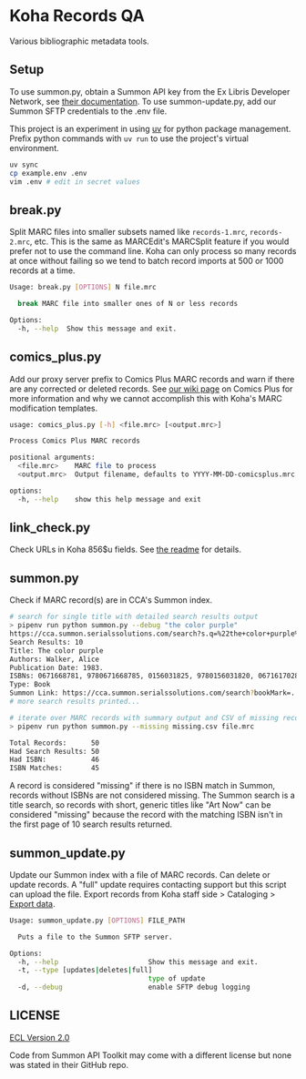 # Koha Records QA

Various bibliographic metadata tools.

## Setup

To use summon.py, obtain a Summon API key from the Ex Libris Developer Network, see [their documentation](https://knowledge.exlibrisgroup.com/Summon/Product_Documentation/Configuring_The_Summon_Service/Configurations_Outside_of_the_Summon_Administration_Console/Summon%3A_Using_the_Summon_API). To use summon-update.py, add our Summon SFTP credentials to the .env file.

This project is an experiment in using [uv](https://github.com/astral-sh/uv) for python package management. Prefix python commands with `uv run` to use the project's virtual environment.

```sh
uv sync
cp example.env .env
vim .env # edit in secret values
```

## break.py

Split MARC files into smaller subsets named like `records-1.mrc`, `records-2.mrc`, etc. This is the same as MARCEdit's MARCSplit feature if you would prefer not to use the command line. Koha can only process so many records at once without failing so we tend to batch record imports at 500 or 1000 records at a time.

```sh
Usage: break.py [OPTIONS] N file.mrc

  break MARC file into smaller ones of N or less records

Options:
  -h, --help  Show this message and exit.
```

## comics_plus.py

Add our proxy server prefix to Comics Plus MARC records and warn if there are any corrected or deleted records. See [our wiki page](https://sites.google.com/cca.edu/librarieswiki/home/cataloging/ebook-import/comicsplus) on Comics Plus for more information and why we cannot accomplish this with Koha's MARC modification templates.

```sh
usage: comics_plus.py [-h] <file.mrc> [<output.mrc>]

Process Comics Plus MARC records

positional arguments:
  <file.mrc>    MARC file to process
  <output.mrc>  Output filename, defaults to YYYY-MM-DD-comicsplus.mrc

options:
  -h, --help    show this help message and exit
```

## link_check.py

Check URLs in Koha 856$u fields. See [the readme](./linkcheck/readme.md) for details.

## summon.py

Check if MARC record(s) are in CCA's Summon index.

```sh
# search for single title with detailed search results output
> pipenv run python summon.py --debug "the color purple"
https://cca.summon.serialssolutions.com/search?s.q=%22the+color+purple%22&s.fvf=SourceType%2CLibrary+Catalog%2Cf
Search Results: 10
Title: The color purple
Authors: Walker, Alice
Publication Date: 1983.
ISBNs: 0671668781, 9780671668785, 0156031825, 9780156031820, 0671617028, 9780671617028, 9780151191543, 0151191549
Type: Book
Summon Link: https://cca.summon.serialssolutions.com/search?bookMark=...
# more search results printed...

# iterate over MARC records with summary output and CSV of missing records
> pipenv run python summon.py --missing missing.csv file.mrc

Total Records:      50
Had Search Results: 50
Had ISBN:           46
ISBN Matches:       45
```

A record is considered "missing" if there is no ISBN match in Summon, records without ISBNs are not considered missing. The Summon search is a title search, so records with short, generic titles like "Art Now" can be considered "missing" because the record with the matching ISBN isn't in the first page of 10 search results returned.

## summon_update.py

Update our Summon index with a file of MARC records. Can delete or update records. A "full" update requires contacting support but this script can upload the file. Export records from Koha staff side > Cataloging > [Export data](https://library-staff.cca.edu/cgi-bin/koha/tools/export.pl).

```sh
Usage: summon_update.py [OPTIONS] FILE_PATH

  Puts a file to the Summon SFTP server.

Options:
  -h, --help                      Show this message and exit.
  -t, --type [updates|deletes|full]
                                  type of update
  -d, --debug                     enable SFTP debug logging
```

## LICENSE

[ECL Version 2.0](https://opensource.org/licenses/ECL-2.0)

Code from Summon API Toolkit may come with a different license but none was stated in their GitHub repo.
